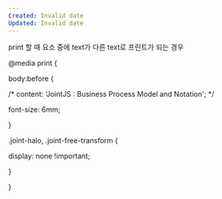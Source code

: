 ```yaml
---
Created: Invalid date
Updated: Invalid date
---
```

print 할 때 요소 중에 text가 다른 text로 프린트가 되는 경우

@media print {

body:before {

/* content: 'JointJS : Business Process Model and Notation'; */

font-size: 6mm;

}

.joint-halo, .joint-free-transform {

display: none !important;

}

}